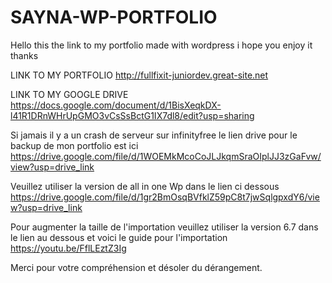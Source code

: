 # SAYNA-WP-PORTFOLIO

Hello this the link to my portfolio made with wordpress i hope you enjoy it thanks

LINK TO MY PORTFOLIO
http://fullfixit-juniordev.great-site.net

LINK TO MY GOOGLE DRIVE
https://docs.google.com/document/d/1BisXeqkDX-l41R1DRnWHrUpGMO3vCsSsBctG1IX7dl8/edit?usp=sharing

Si jamais il y a un crash de serveur sur infinityfree le lien drive pour le backup de mon portfolio est ici
https://drive.google.com/file/d/1WOEMkMcoCoJLJkqmSraOIplJJ3zGaFvw/view?usp=drive_link

Veuillez utiliser la version de all in one Wp dans le lien ci dessous
https://drive.google.com/file/d/1gr2BmOsqBVfklZ59pC8t7jwSqlgpxdY6/view?usp=drive_link

Pour augmenter la taille de l'importation veuillez utiliser la version 6.7 dans le lien au dessous et voici le guide pour l'importation
https://youtu.be/FflLEztZ3Ig

Merci pour votre compréhension et désoler du dérangement.
